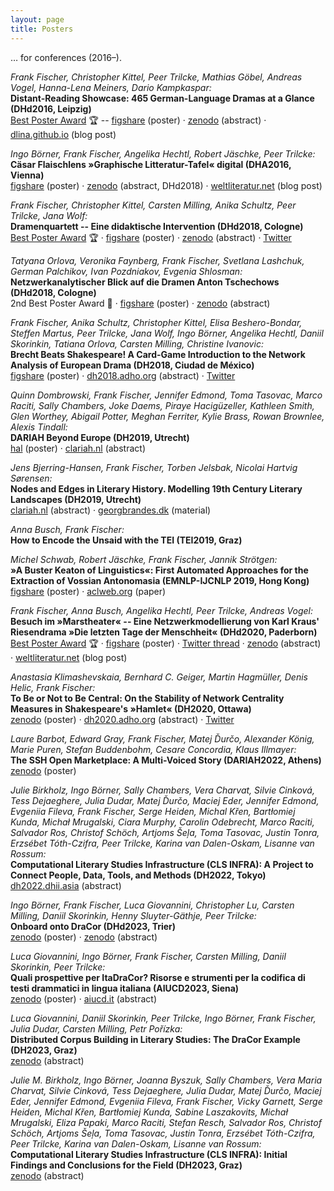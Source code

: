 ```yaml
---
layout: page
title: Posters
---
```


… for conferences (2016–).

*Frank Fischer, Christopher Kittel, Peer Trilcke, Mathias Göbel, Andreas
Vogel, Hanna-Lena Meiners, Dario Kampkaspar:*\
**Distant-Reading Showcase: 465 German-Language Dramas at a Glance
(DHd2016, Leipzig)**\
[Best Poster Award](http://dig-hum.de/gewinner-des-posterawards-2016) 🏆
-- [figshare](https://doi.org/10.6084/m9.figshare.3101203) (poster) ·
[zenodo](https://doi.org/10.5281/zenodo.4645054) (abstract) ·
[dlina.github.io](https://dlina.github.io/Distant-Reading-Showcase-Poster-DHd2016-Leipzig/)
(blog post)

*Ingo Börner, Frank Fischer, Angelika Hechtl, Robert Jäschke, Peer
Trilcke:*\
**Cäsar Flaischlens »Graphische Litteratur-Tafel« digital (DHA2016,
Vienna)**\
[figshare](https://doi.org/10.15131/shef.data.4772182) (poster) ·
[zenodo](https://doi.org/10.5281/zenodo.4622336) (abstract, DHd2018) ·
[weltliteratur.net](https://weltliteratur.net/A-Giant-1890-Flowchart-of-Foreign-Influences-on-German-Literature/)
(blog post)

*Frank Fischer, Christopher Kittel, Carsten Milling, Anika Schultz, Peer
Trilcke, Jana Wolf:*\
**Dramenquartett -- Eine didaktische Intervention (DHd2018, Cologne)**\
[Best Poster
Award](https://texperimentales.hypotheses.org/2462#Preisverleihung) 🏆 ·
[figshare](https://doi.org/10.6084/m9.figshare.5926363) (poster) ·
[zenodo](https://doi.org/10.5281/zenodo.4622597) (abstract) ·
[Twitter](https://twitter.com/umblaetterer/status/969219085585313792)

*Tatyana Orlova, Veronika Faynberg, Frank Fischer, Svetlana Lashchuk,
German Palchikov, Ivan Pozdniakov, Evgenia Shlosman:*\
**Netzwerkanalytischer Blick auf die Dramen Anton Tschechows (DHd2018,
Cologne)**\
2nd Best Poster Award 🥈 ·
[figshare](https://doi.org/10.5281/zenodo.4622374) (poster) ·
[zenodo](https://doi.org/10.5281/zenodo.4622597) (abstract)

*Frank Fischer, Anika Schultz, Christopher Kittel, Elisa Beshero-Bondar,
Steffen Martus, Peer Trilcke, Jana Wolf, Ingo Börner, Angelika Hechtl,
Daniil Skorinkin, Tatiana Orlova, Carsten Milling, Christine Ivanovic:*\
**Brecht Beats Shakespeare! A Card-Game Introduction to the Network
Analysis of European Drama (DH2018, Ciudad de México)**\
[figshare](https://doi.org/10.6084/m9.figshare.6667424) (poster) ·
[dh2018.adho.org](https://dh2018.adho.org/?p=9465) (abstract) ·
[Twitter](https://twitter.com/umblaetterer/status/1012048790730223621)

*Quinn Dombrowski, Frank Fischer, Jennifer Edmond, Toma Tasovac, Marco
Raciti, Sally Chambers, Joke Daems, Piraye Hacigüzeller, Kathleen Smith,
Glen Worthey, Abigail Potter, Meghan Ferriter, Kylie Brass, Rowan
Brownlee, Alexis Tindall:*\
**DARIAH Beyond Europe (DH2019, Utrecht)**\
[hal](https://hal.archives-ouvertes.fr/hal-02317079) (poster) ·
[clariah.nl](https://dev.clariah.nl/files/dh2019/boa/1029.html)
(abstract)

*Jens Bjerring-Hansen, Frank Fischer, Torben Jelsbak, Nicolai Hartvig
Sørensen:*\
**Nodes and Edges in Literary History. Modelling 19th Century Literary
Landscapes (DH2019, Utrecht)**\
[clariah.nl](https://dev.clariah.nl/files/dh2019/boa/0771.html)
(abstract) ·
[georgbrandes.dk](https://georgbrandes.dk/research/3explorations/bjerring-hansen_BrandesNetworks_res_3explorations_en.html)
(material)

*Anna Busch, Frank Fischer:*\
**How to Encode the Unsaid with the TEI (TEI2019, Graz)**

*Michel Schwab, Robert Jäschke, Frank Fischer, Jannik Strötgen:*\
**»A Buster Keaton of Linguistics«: First Automated Approaches for the
Extraction of Vossian Antonomasia (EMNLP-IJCNLP 2019, Hong Kong)**\
[figshare](https://doi.org/10.6084/m9.figshare.10069886) (poster) ·
[aclweb.org](https://www.aclweb.org/anthology/D19-1647.pdf) (paper)

*Frank Fischer, Anna Busch, Angelika Hechtl, Peer Trilcke, Andreas
Vogel:*\
**Besuch im »Marstheater« -- Eine Netzwerkmodellierung von Karl Kraus'
Riesendrama »Die letzten Tage der Menschheit« (DHd2020, Paderborn)**\
[Best Poster Award](https://dig-hum.de/dhd-awards) 🏆 ·
[figshare](https://doi.org/10.6084/m9.figshare.11917902) (poster) ·
[Twitter
thread](https://twitter.com/umblaetterer/status/1235556225128886277) ·
[zenodo](https://doi.org/10.5281/zenodo.4621760)
(abstract) ·
[weltliteratur.net](https://weltliteratur.net/theatre-on-mars/) (blog
post)

*Anastasia Klimashevskaia, Bernhard C. Geiger, Martin Hagmüller, Denis
Helic, Frank Fischer:*\
**To Be or Not to Be Central: On the Stability of Network Centrality
Measures in Shakespeare's »Hamlet« (DH2020, Ottawa)**\
[zenodo](https://doi.org/10.5281/zenodo.3989291) (poster) ·
[dh2020.adho.org](https://dh2020.adho.org/wp-content/uploads/2020/07/224_TobeornottobecentralOntheStabilityofNetworkCentralityMeasuresinShakespearesHamlet.html)
(abstract) ·
[Twitter](https://twitter.com/umblaetterer/status/1295669801826885632)

*Laure Barbot, Edward Gray, Frank Fischer, Matej Ďurčo, Alexander König,
Marie Puren, Stefan Buddenbohm, Cesare Concordia, Klaus Illmayer:*\
**The SSH Open Marketplace: A Multi-Voiced Story (DARIAH2022, Athens)**\
[zenodo](https://doi.org/10.5281/zenodo.6580303) (poster)

*Julie Birkholz, Ingo Börner, Sally Chambers, Vera Charvat, Silvie
Cinková, Tess Dejaeghere, Julia Dudar, Matej Ďurčo, Maciej Eder,
Jennifer Edmond, Evgeniia Fileva, Frank Fischer, Serge Heiden,
Michal Křen, Bartłomiej Kunda, Michał Mrugalski, Ciara Murphy,
Carolin Odebrecht, Marco Raciti, Salvador Ros, Christof Schöch,
Artjoms Šeļa, Toma Tasovac, Justin Tonra, Erzsébet Tóth-Czifra,
Peer Trilcke, Karina van Dalen-Oskam, Lisanne van Rossum:*\
**Computational Literary Studies Infrastructure (CLS INFRA):
A Project to Connect People, Data, Tools, and Methods (DH2022, Tokyo)**\
[dh2022.dhii.asia](https://dh2022.dhii.asia/abstracts/464) (abstract)

*Ingo Börner, Frank Fischer, Luca Giovannini, Christopher Lu,
Carsten Milling, Daniil Skorinkin, Henny Sluyter-Gäthje, Peer Trilcke:*\
**Onboard onto DraCor (DHd2023, Trier)**\
[zenodo](https://doi.org/10.5281/zenodo.7711513) (poster) ·
[zenodo](https://zenodo.org/record/7715333) (abstract)

*Luca Giovannini, Ingo Börner, Frank Fischer, Carsten Milling, Daniil
Skorinkin, Peer Trilcke:*\
**Quali prospettive per ItaDraCor? Risorse e strumenti per la codifica
di testi drammatici in lingua italiana (AIUCD2023, Siena)**\
[zenodo](https://doi.org/10.5281/zenodo.7963028) (poster) ·
[aiucd.it](http://www.aiucd.it/wp-content/uploads/2023/06/2023_aiucd_la_memoria_digitale_v1.pdf#page=121) (abstract)

*Luca Giovannini, Daniil Skorinkin, Peer Trilcke, Ingo Börner,
Frank Fischer, Julia Dudar, Carsten Milling, Petr Pořízka:*\
**Distributed Corpus Building in Literary Studies: The DraCor Example
(DH2023, Graz)**\
[zenodo](https://doi.org/10.5281/zenodo.8107457) (abstract)

*Julie M. Birkholz, Ingo Börner, Joanna Byszuk, Sally Chambers,
Vera Maria Charvat, Silvie Cinková, Tess Dejaeghere, Julia Dudar,
Matej Ďurčo, Maciej Eder, Jennifer Edmond, Evgeniia Fileva, Frank Fischer,
Vicky Garnett, Serge Heiden, Michal Křen, Bartłomiej Kunda,
Sabine Laszakovits, Michał Mrugalski, Eliza Papaki, Marco Raciti,
Stefan Resch, Salvador Ros, Christof Schöch, Artjoms Šeļa, Toma Tasovac,
Justin Tonra, Erzsébet Tóth-Czifra, Peer Trilcke, Karina van Dalen-Oskam,
Lisanne van Rossum:*\
**Computational Literary Studies Infrastructure (CLS INFRA):
Initial Findings and Conclusions for the Field (DH2023, Graz)**\
[zenodo](https://doi.org/10.5281/zenodo.8107904) (abstract)
